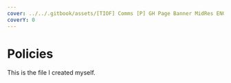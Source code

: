 ```yaml
---
cover: ../../.gitbook/assets/[TIOF] Comms [P] GH Page Banner MidRes ENG v1.0.png
coverY: 0
---
```


# Policies

This is the file I created myself.
